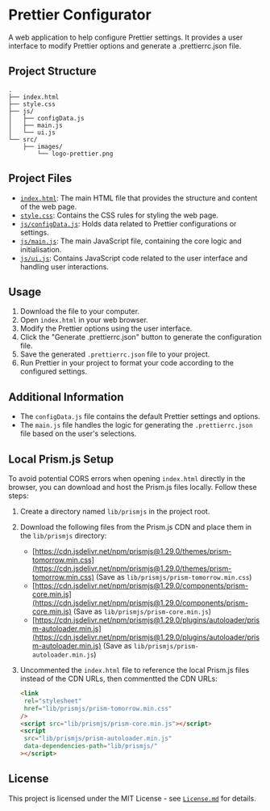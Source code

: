 # Prettier Configurator

A web application to help configure Prettier settings. It provides a user interface to modify Prettier options and generate a .prettierrc.json file.

## Project Structure

```text
.
├── index.html
├── style.css
├── js/
│   ├── configData.js
│   ├── main.js
│   └── ui.js
└── src/
    ├── images/
        └── logo-prettier.png
```

## Project Files

- [`index.html`](index.html): The main HTML file that provides the structure and content of the web page.
- [`style.css`](style.css): Contains the CSS rules for styling the web page.
- [`js/configData.js`](js/configData.js): Holds data related to Prettier configurations or settings.
- [`js/main.js`](js/main.js): The main JavaScript file, containing the core logic and initialisation.
- [`js/ui.js`](js/ui.js): Contains JavaScript code related to the user interface and handling user interactions.

## Usage

1. Download the file to your computer.
2. Open `index.html` in your web browser.
3. Modify the Prettier options using the user interface.
4. Click the "Generate .prettierrc.json" button to generate the configuration file.
5. Save the generated `.prettierrc.json` file to your project.
6. Run Prettier in your project to format your code according to the configured settings.

## Additional Information

- The `configData.js` file contains the default Prettier settings and options.
- The `main.js` file handles the logic for generating the `.prettierrc.json` file based on the user's selections.

## Local Prism.js Setup

To avoid potential CORS errors when opening `index.html` directly in the browser, you can download and host the Prism.js files locally. Follow these steps:

1. Create a directory named `lib/prismjs` in the project root.
2. Download the following files from the Prism.js CDN and place them in the `lib/prismjs` directory:
   - [https://cdn.jsdelivr.net/npm/prismjs@1.29.0/themes/prism-tomorrow.min.css](https://cdn.jsdelivr.net/npm/prismjs@1.29.0/themes/prism-tomorrow.min.css) (Save as `lib/prismjs/prism-tomorrow.min.css`)
   - [https://cdn.jsdelivr.net/npm/prismjs@1.29.0/components/prism-core.min.js](https://cdn.jsdelivr.net/npm/prismjs@1.29.0/components/prism-core.min.js) (Save as `lib/prismjs/prism-core.min.js`)
   - [https://cdn.jsdelivr.net/npm/prismjs@1.29.0/plugins/autoloader/prism-autoloader.min.js](https://cdn.jsdelivr.net/npm/prismjs@1.29.0/plugins/autoloader/prism-autoloader.min.js) (Save as `lib/prismjs/prism-autoloader.min.js`)
3. Uncommented the `index.html` file to reference the local Prism.js files instead of the CDN URLs, then commentted the CDN URLs:

   ```html
   <link
   	rel="stylesheet"
   	href="lib/prismjs/prism-tomorrow.min.css"
   />
   <script src="lib/prismjs/prism-core.min.js"></script>
   <script
   	src="lib/prismjs/prism-autoloader.min.js"
   	data-dependencies-path="lib/prismjs/"
   ></script>
   ```

## License

This project is licensed under the MIT License - see [`License.md`](License.md) for details.
